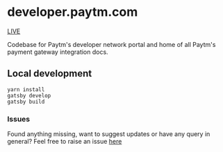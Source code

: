 # developer.paytm.com

[LIVE](https://developer.paytm.com/)

Codebase for Paytm's developer network portal and home of all Paytm's payment gateway integration docs. 

## Local development
~~~
yarn install
gatsby develop
gatsby build
~~~

### Issues
Found anything missing, want to suggest updates or have any query in general? Feel free to raise an issue [here](https://github.com/Paytm-Payments/paytm-payments-developer/issues)


